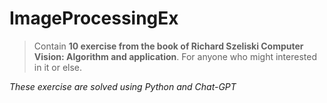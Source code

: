 # ImageProcessingEx
>Contain **10 exercise from the book of Richard Szeliski Computer Vision: Algorithm and application**. 
For anyone who might interested in it or else.


*These exercise are solved using Python and Chat-GPT*
